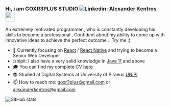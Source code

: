 ### Hi, i am GOXR3PLUS STUDIO  [![Linkedin: Alexander Kentros](https://img.shields.io/badge/-AlexanderKentros-blue?style=flat-square&logo=Linkedin&logoColor=white&link=https://www.linkedin.com/in/alexander-kentros-042807121/)](https://www.linkedin.com/in/alexander-kentros-042807121/) <img src="https://raw.githubusercontent.com/MartinHeinz/MartinHeinz/master/wave.gif" width="30px">

<p align="left"> An extremely motivated programmer , who is constantly developing his skills to become a professional . Confident about my ability to come up with innovative ideas to achieve the 
perfect outcome .  Try me :)

- 🌱 Currently focusing on [React](https://github.com/facebook/react) / [React Native](https://github.com/facebook/react-native) and trying to become a Senior Web Developer
- :shipit: I also have a very solid knowledge in [Java 11](https://www.oracle.com/java/technologies/javase-downloads.html) and above 
- 🎓 You can find my complete CV [here](https://user-images.githubusercontent.com/20374208/89882114-082b7380-dbcf-11ea-95aa-74d129712606.png)
- 📚 Studied at Digital Systems at University of Piraeus [UNIPI](https://www.unipi.gr/unipi/en/)
- 📫 How to reach me: goxr3plus@gmail.com or alexanderkentros@gmail.com


![GitHub stats](https://github-readme-stats.vercel.app/api?username=goxr3plus&show_icons=true&theme=dracula)  



